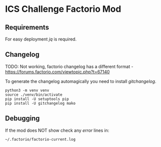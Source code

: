 # ICS Challenge Factorio Mod

## Requirements

For easy deployment *jq* is required.

## Changelog

TODO: Not working, factorio changelog has a different format - https://forums.factorio.com/viewtopic.php?t=67140

To generate the changelog automagically you need to install *gitchangelog*.

```
python3 -m venv venv
source ./venv/bin/activate
pip install -U setuptools pip
pip install -U gitchangelog mako
```

## Debugging

If the mod does NOT show check any *error* lines in:

```
~/.factorio/factorio-current.log
````
